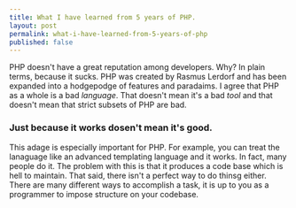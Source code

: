 ```yaml
---
title: What I have learned from 5 years of PHP.
layout: post
permalink: what-i-have-learned-from-5-years-of-php
published: false
---
```

PHP doesn't have a great reputation among developers. Why? In plain terms, because it sucks. PHP was created by Rasmus Lerdorf and has been expanded into a hodgepodge of features and paradaims. I agree that PHP as a whole is a bad *language*. That doesn't mean it's a bad *tool* and that doesn't mean that strict subsets of PHP are bad. 

### Just because it works dosen't mean it's good.
This adage is especially important for PHP. For example, you can treat the lanaguage like an advanced templating language and it works. In fact, many people do it. The problem with this is that it produces a code base which is hell to maintain. That said, there isn't a perfect way to do thinsg either. There are many different ways to accomplish a task, it is up to you as a programmer to impose structure on your codebase. 

### 

